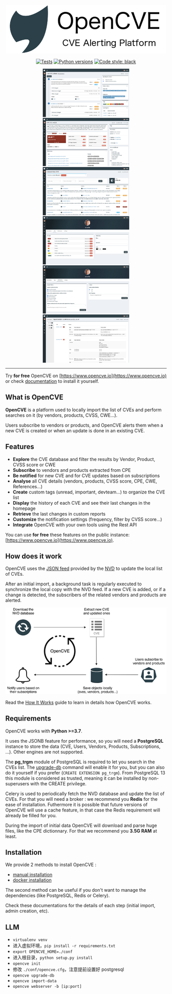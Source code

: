 <p align="center">
  <img alt="OpenCVE" src="https://raw.githubusercontent.com/opencve/opencve/master/logo.png">
</p>
<p align="center">
  <a href="https://github.com/opencve/opencve/actions?query=workflow%3ATests"><img alt="Tests" src="https://github.com/opencve/opencve/workflows/Tests/badge.svg"></a>
  <a href="https://www.python.org/"><img alt="Python versions" src="https://img.shields.io/badge/python-3.7%2B-blue.svg"></a>
  <a href="https://github.com/python/black"><img alt="Code style: black" src="https://img.shields.io/badge/code%20style-black-000000.svg"></a>
</p>

<p align="center">
  <img src="https://raw.githubusercontent.com/opencve/opencve/master/opencve1.png" width="270" height="150">
  <img src="https://raw.githubusercontent.com/opencve/opencve/master/opencve2.png" width="270" height="150">
  <img src="https://raw.githubusercontent.com/opencve/opencve/master/opencve3.png" width="270" height="150">
  <img src="https://raw.githubusercontent.com/opencve/opencve/master/opencve4.png" width="270" height="150">
  <img src="https://raw.githubusercontent.com/opencve/opencve/master/opencve5.png" width="270" height="150">
  <img src="https://raw.githubusercontent.com/opencve/opencve/master/opencve6.png" width="270" height="150">
</p>

----------------

Try **for free** OpenCVE on [https://www.opencve.io](https://www.opencve.io) or check [documentation](https://docs.opencve.io) to install it yourself.

## What is OpenCVE

**OpenCVE** is a platform used to locally import the list of CVEs and perform searches on it (by vendors, products, CVSS, CWE...).

Users subscribe to vendors or products, and OpenCVE alerts them when a new CVE is created or when an update is done in an existing CVE.

## Features

- **Explore** the CVE database and filter the results by Vendor, Product, CVSS score or CWE
- **Subscribe** to vendors and products extracted from CPE
- **Be notified** for new CVE and for CVE updates based on subscriptions
- **Analyse** all CVE details (vendors, products, CVSS score, CPE, CWE, References...)
- **Create** custom tags (unread, important, devteam...) to organize the CVE list
- **Display** the history of each CVE and see their last changes in the homepage
- **Retrieve** the last changes in custom reports
- **Customize** the notification settings (frequency, filter by CVSS score...)
- **Integrate** OpenCVE with your own tools using the Rest API

You can use **for free** these features on the public instance: [https://www.opencve.io](https://www.opencve.io).

## How does it work

OpenCVE uses the [JSON feed](https://nvd.nist.gov/vuln/data-feeds#JSON_FEED) provided by the [NVD](https://nvd.nist.gov/) to update the local list of CVEs.

After an initial import, a background task is regularly executed to synchronize the local copy with the NVD feed. If a new CVE is added, or if a change is detected, the subscribers of the related vendors and products are alerted.

<p align="center">
  <img src="https://raw.githubusercontent.com/opencve/opencve/master/how-it-works.png">
</p>

Read the [How It Works](https://docs.opencve.io/how-it-works/) guide to learn in details how OpenCVE works.

## Requirements

OpenCVE works with **Python >=3.7**.

It uses the JSONB feature for performance, so you will need a **PostgreSQL** instance to store the data (CVE, Users, Vendors, Products, Subscriptions, ...). Other engines are not supported.

The **pg_trgm** module of PostgreSQL is required to let you search in the CVEs list. The [upgrade-db](https://docs.opencve.io/commands/#upgrade-db) command will enable it for you, but you can also do it yourself if you prefer (`CREATE EXTENSION pg_trgm`). From PostgreSQL 13 this module is considered as trusted, meaning it can be installed by non-superusers with the CREATE privilege.

Celery is used to periodically fetch the NVD database and update the list of CVEs. For that you will need a broker : we recommend you **Redis** for the ease of installation. Futhermore it is possible that future versions of OpenCVE will use a cache feature, in that case the Redis requirement will already be filled for you.

During the import of initial data OpenCVE will download and parse huge files, like the CPE dictionnary. For that we recommend you **3.5G RAM** at least.

## Installation

We provide 2 methods to install OpenCVE :

- [manual installation](https://docs.opencve.io/installation/manual/)
- [docker installation](https://docs.opencve.io/installation/docker/)

The second method can be useful if you don't want to manage the dependencies (like PostgreSQL, Redis or Celery).

Check these documentations for the details of each step (initial import, admin creation, etc).

## LLM
- ```virtualenv venv```
- 进入虚拟环境，```pip install -r requirements.txt```
- ```export OPENCVE_HOME=./conf```
- 进入根目录，```python setup.py install```
- ```opencve init```
- 修改 ```./conf/opencve.cfg```，注意提前设置好 postgresql
- ```opencve upgrade-db```
- ```opencve import-data```
- ```opencve webserver -b [ip:port]```
